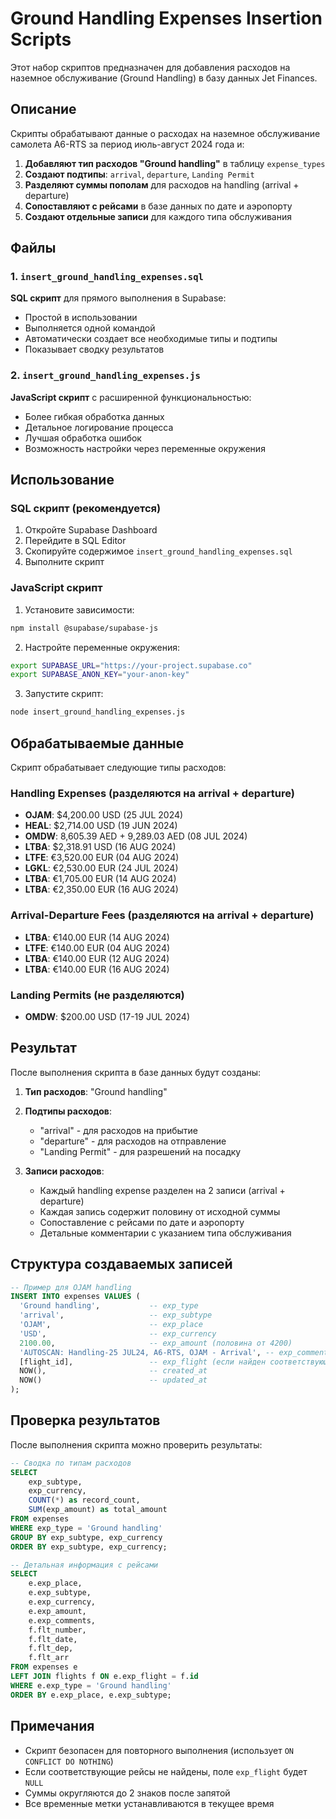 # Ground Handling Expenses Insertion Scripts

Этот набор скриптов предназначен для добавления расходов на наземное обслуживание (Ground Handling) в базу данных Jet Finances.

## Описание

Скрипты обрабатывают данные о расходах на наземное обслуживание самолета A6-RTS за период июль-август 2024 года и:

1. **Добавляют тип расходов "Ground handling"** в таблицу `expense_types`
2. **Создают подтипы**: `arrival`, `departure`, `Landing Permit`
3. **Разделяют суммы пополам** для расходов на handling (arrival + departure)
4. **Сопоставляют с рейсами** в базе данных по дате и аэропорту
5. **Создают отдельные записи** для каждого типа обслуживания

## Файлы

### 1. `insert_ground_handling_expenses.sql`

**SQL скрипт** для прямого выполнения в Supabase:

- Простой в использовании
- Выполняется одной командой
- Автоматически создает все необходимые типы и подтипы
- Показывает сводку результатов

### 2. `insert_ground_handling_expenses.js`

**JavaScript скрипт** с расширенной функциональностью:

- Более гибкая обработка данных
- Детальное логирование процесса
- Лучшая обработка ошибок
- Возможность настройки через переменные окружения

## Использование

### SQL скрипт (рекомендуется)

1. Откройте Supabase Dashboard
2. Перейдите в SQL Editor
3. Скопируйте содержимое `insert_ground_handling_expenses.sql`
4. Выполните скрипт

### JavaScript скрипт

1. Установите зависимости:

```bash
npm install @supabase/supabase-js
```

2. Настройте переменные окружения:

```bash
export SUPABASE_URL="https://your-project.supabase.co"
export SUPABASE_ANON_KEY="your-anon-key"
```

3. Запустите скрипт:

```bash
node insert_ground_handling_expenses.js
```

## Обрабатываемые данные

Скрипт обрабатывает следующие типы расходов:

### Handling Expenses (разделяются на arrival + departure)

- **OJAM**: $4,200.00 USD (25 JUL 2024)
- **HEAL**: $2,714.00 USD (19 JUN 2024)
- **OMDW**: 8,605.39 AED + 9,289.03 AED (08 JUL 2024)
- **LTBA**: $2,318.91 USD (16 AUG 2024)
- **LTFE**: €3,520.00 EUR (04 AUG 2024)
- **LGKL**: €2,530.00 EUR (24 JUL 2024)
- **LTBA**: €1,705.00 EUR (14 AUG 2024)
- **LTBA**: €2,350.00 EUR (16 AUG 2024)

### Arrival-Departure Fees (разделяются на arrival + departure)

- **LTBA**: €140.00 EUR (14 AUG 2024)
- **LTFE**: €140.00 EUR (04 AUG 2024)
- **LTBA**: €140.00 EUR (12 AUG 2024)
- **LTBA**: €140.00 EUR (16 AUG 2024)

### Landing Permits (не разделяются)

- **OMDW**: $200.00 USD (17-19 JUL 2024)

## Результат

После выполнения скрипта в базе данных будут созданы:

1. **Тип расходов**: "Ground handling"
2. **Подтипы расходов**:
   - "arrival" - для расходов на прибытие
   - "departure" - для расходов на отправление
   - "Landing Permit" - для разрешений на посадку

3. **Записи расходов**:
   - Каждый handling expense разделен на 2 записи (arrival + departure)
   - Каждая запись содержит половину от исходной суммы
   - Сопоставление с рейсами по дате и аэропорту
   - Детальные комментарии с указанием типа обслуживания

## Структура создаваемых записей

```sql
-- Пример для OJAM handling
INSERT INTO expenses VALUES (
  'Ground handling',           -- exp_type
  'arrival',                   -- exp_subtype
  'OJAM',                      -- exp_place
  'USD',                       -- exp_currency
  2100.00,                     -- exp_amount (половина от 4200)
  'AUTOSCAN: Handling-25 JUL24, A6-RTS, OJAM - Arrival', -- exp_comments
  [flight_id],                 -- exp_flight (если найден соответствующий рейс)
  NOW(),                       -- created_at
  NOW()                        -- updated_at
);
```

## Проверка результатов

После выполнения скрипта можно проверить результаты:

```sql
-- Сводка по типам расходов
SELECT
    exp_subtype,
    exp_currency,
    COUNT(*) as record_count,
    SUM(exp_amount) as total_amount
FROM expenses
WHERE exp_type = 'Ground handling'
GROUP BY exp_subtype, exp_currency
ORDER BY exp_subtype, exp_currency;

-- Детальная информация с рейсами
SELECT
    e.exp_place,
    e.exp_subtype,
    e.exp_currency,
    e.exp_amount,
    e.exp_comments,
    f.flt_number,
    f.flt_date,
    f.flt_dep,
    f.flt_arr
FROM expenses e
LEFT JOIN flights f ON e.exp_flight = f.id
WHERE e.exp_type = 'Ground handling'
ORDER BY e.exp_place, e.exp_subtype;
```

## Примечания

- Скрипт безопасен для повторного выполнения (использует `ON CONFLICT DO NOTHING`)
- Если соответствующие рейсы не найдены, поле `exp_flight` будет `NULL`
- Суммы округляются до 2 знаков после запятой
- Все временные метки устанавливаются в текущее время
